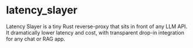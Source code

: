 # latency_slayer
Latency Slayer is a tiny Rust reverse-proxy that sits in front of any LLM API. It dramatically lower latency and cost, with transparent drop-in integration for any chat or RAG app.
